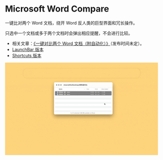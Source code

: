 # Microsoft Word Compare

一键比对两个 Word 文档，绕开 Word 反人类的巨型界面和冗长操作。

只选中一个文档或多于两个文档时会弹出相应提醒，不会进行比较。

- 相关文章：[《一键对比两个 Word 文档（附自动化）》](https://utgd.net)（发布时间未定）。
- [LaunchBar 版本](https://github.com/BlackwinMin/LaunchBar-gallery/tree/master/Microsoft%20Word%20Compare)
- [Shortcuts 版本](https://github.com/BlackwinMin/Shortcuts-Actions-gallery/tree/master/Microsoft%20Word%20Compare)

![配图为 LaunchBar 版效果，Automator 类似，懒得重新录制了](img.gif)